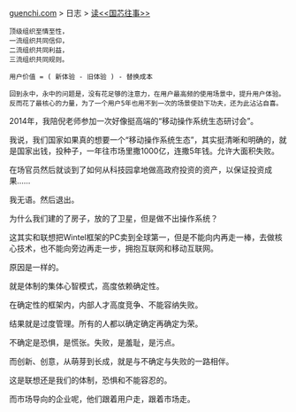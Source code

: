 [guenchi.com](index.html) > 日志 > [读<<国芯往事>>](0x7c01.md)

```
顶级组织至情至性，
一流组织共同信仰，
二流组织共同利益，
三流组织共同规则。
```


```
用户价值 = ( 新体验 - 旧体验 ) - 替换成本
```

```
回到永中，永中的问题是，没有花足够的注意力，在用户最高频的使用场景中，提升用户体验。
反而花了最核心的力量，为了一个用户5年也用不到一次的场景使劲下功夫，还为此沾沾自喜。
```


2014年，我陪倪老师参加一次好像挺高端的“移动操作系统生态研讨会”。

我说，我们国家如果真的想要一个“移动操作系统生态”，其实挺清晰和明确的，就是国家出钱，投种子，一年往市场里撒1000亿，连撒5年钱。允许大面积失败。

在场官员然后就谈到了如何从科技园拿地做高政府投资的资产，以保证投资成果……

我无语。然后退出。

为什么我们建的了房子，放的了卫星，但是做不出操作系统？

这其实和联想把Wintel框架的PC卖到全球第一，但是不能向内再走一棒，去做核心技术，也不能向旁边再走一步，拥抱互联网和移动互联网。

原因是一样的。

就是体制的集体心智模式，高度依赖确定性。

在确定性的框架内，内部人才高度竞争、不能容纳失败。       

结果就是过度管理。所有的人都以确定确定再确定为荣。

不确定是恐惧，是慌张。失败，是羞耻，是污点。

而创新、创意，从萌芽到长成，就是与不确定与失败的一路相伴。

这是联想还是我们的体制，恐惧和不能容忍的。

而市场导向的企业呢，他们跟着用户走，跟着市场走。
